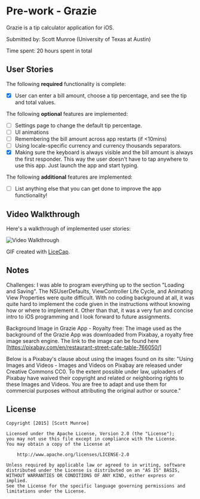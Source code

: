 # Pre-work - Grazie

Grazie is a tip calculator application for iOS.

Submitted by: Scott Munroe (University of Texas at Austin)

Time spent: 20 hours spent in total

## User Stories

The following **required** functionality is complete:
* [X] User can enter a bill amount, choose a tip percentage, and see the tip and total values.

The following **optional** features are implemented:
* [ ] Settings page to change the default tip percentage.
* [ ] UI animations
* [ ] Remembering the bill amount across app restarts (if <10mins)
* [ ] Using locale-specific currency and currency thousands separators.
* [X] Making sure the keyboard is always visible and the bill amount is always the first responder. This way the user doesn't have to tap anywhere to use this app. Just launch the app and start typing.

The following **additional** features are implemented:

- [ ] List anything else that you can get done to improve the app functionality!

## Video Walkthrough 

Here's a walkthrough of implemented user stories:

<img src='http://i.imgur.com/fYUQbCI.gif' title='Video Walkthrough' width='' alt='Video Walkthrough' />

GIF created with [LiceCap](http://www.cockos.com/licecap/).

## Notes

Challenges:
I was able to program everything up to the section "Loading and Saving". The NSUserDefaults, ViewController Life Cycle, and Animating View Properties were quite difficult. With no coding background at all, it was quite hard to implement the code given in the instructions without knowing how or where to implement it. Other than that, it was a very fun and concise intro to iOS programming and I look forward to future assignments.

Background Image in Grazie App - Royalty free:
The image used as the background of the Grazie App was downloaded from Pixabay, a royalty free image search engine. The link to the image can be found here [https://pixabay.com/en/restaurant-street-cafe-table-766050/]

Below is a Pixabay's clause about using the images found on its site:
"Using Images and Videos - Images and Videos on Pixabay are released under Creative Commons CC0. To the extent possible under law, uploaders of Pixabay have waived their copyright and related or neighboring rights to these Images and Videos. You are free to adapt and use them for commercial purposes without attributing the original author or source."


## License

    Copyright [2015] [Scott Munroe]

    Licensed under the Apache License, Version 2.0 (the "License");
    you may not use this file except in compliance with the License.
    You may obtain a copy of the License at

        http://www.apache.org/licenses/LICENSE-2.0

    Unless required by applicable law or agreed to in writing, software
    distributed under the License is distributed on an "AS IS" BASIS,
    WITHOUT WARRANTIES OR CONDITIONS OF ANY KIND, either express or implied.
    See the License for the specific language governing permissions and
    limitations under the License.
